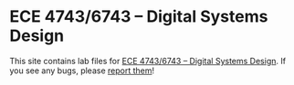 ECE 4743/6743 – Digital Systems Design
======================================
This site contains lab files for [ECE 4743/6743 – Digital Systems Design](https://github.com/bjones1/MSU-ECE-DSD). If you see any bugs, please [report them](https://github.com/bjones1/MSU-ECE-DSD/issues)!
